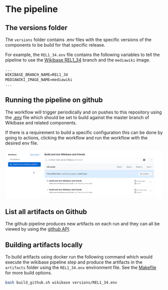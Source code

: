 # The pipeline

## The versions folder

The `versions` folder contains .env files with the specific versions of the components to be build for that specific release.

For example, the `REL1_34.env` file contains the following variables to tell the pipeline to use the [Wikibase REL1_34] branch and the `mediawiki` image.

```
...
WIKIBASE_BRANCH_NAME=REL1_34
MEDIAWIKI_IMAGE_NAME=mediawiki
...
``` 

## Running the pipeline on github

The workflow will trigger periodically and on pushes to this repository using the [.env](../../.env) file which should be set to build against the master branch of Wikibase and related components.

If there is a requirement to build a specific configuration this can be done by going to actions, clicking the workflow and run the workflow with the desired env file.

![Queuing the pipeline](../images/queue_job.gif "Queuing the pipeline")

## List all artifacts on Github

The github pipeline produces new artifacts on each run and they can all be viewed by using the [github API](https://api.github.com/repos/wmde/wikibase-release-prototype/actions/artifacts). 


## Building artifacts locally

To build artifacts using docker run the following command which would execute the wikibase pipeline step and produce the artifacts in the `artifacts` folder using the `REL1_34.env` environment file. See the [Makefile](../../Makefile) for more build options.

```sh
bash build_github.sh wikibase versions/REL1_34.env
```

[Wikibase REL1_34]: https://gerrit.wikimedia.org/g/mediawiki/extensions/Wikibase/+/refs/heads/REL1_34